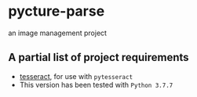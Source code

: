 # pycture-parse
an image management project

## A partial list of project requirements
- [tesseract](https://github.com/tesseract-ocr/tesseract/), for use with `pytesseract`
- This version has been tested with `Python 3.7.7`
